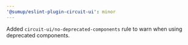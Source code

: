 ```yaml
---
'@sumup/eslint-plugin-circuit-ui': minor
---
```


Added `circuit-ui/no-deprecated-components` rule to warn when using deprecated components.
